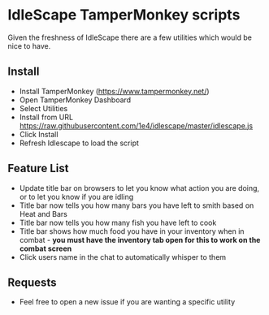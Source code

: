 # IdleScape TamperMonkey scripts

Given the freshness of IdleScape there are a few utilities which would be nice to have.

## Install
- Install TamperMonkey (https://www.tampermonkey.net/)
- Open TamperMonkey Dashboard
- Select Utilities
- Install from URL https://raw.githubusercontent.com/1e4/idlescape/master/idlescape.js
- Click Install
- Refresh Idlescape to load the script

## Feature List
- Update title bar on browsers to let you know what action you are doing, or to let you know if you are idling
- Title bar now tells you how many bars you have left to smith based on Heat and Bars
- Title bar now tells you how many fish you have left to cook
- Title bar shows how much food you have in your inventory when in combat - **you must have the inventory tab open for this to work on the combat screen**
- Click users name in the chat to automatically whisper to them

## Requests
- Feel free to open a new issue if you are wanting a specific utility
